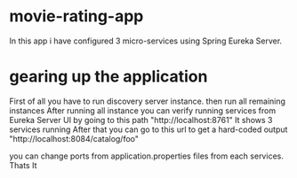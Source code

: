 # movie-rating-app
In this app i have configured 3 micro-services using Spring Eureka Server.

# gearing up the application

First of all you have to run discovery server instance.
then run all remaining instances 
After running all instance you can verify running services from Eureka Server UI by going to this path "http://localhost:8761"
It shows 3 services running
After that you can go to this url to get a hard-coded output "http://localhost:8084/catalog/foo"

you can change ports from application.properties files from each services.
Thats It
